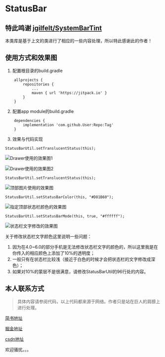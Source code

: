 # StatusBar

## 特此鸣谢	[jgilfelt/SystemBarTint](https://github.com/jgilfelt/SystemBarTint)

本类库是基于上文的类进行了相应的一些内容处理，所以特此感谢此的作者！

## 使用方式和效果图

1. 配置根目录的build.gradle
```
	allprojects {
		repositories {
			...
			maven { url 'https://jitpack.io' }
		}
	}
```

2. 配置app module的build.gradle
```
	dependencies {
		implementation 'com.github.User:Repo:Tag'
	}
```

3. 效果与代码实现

```
StatusBarUtil.setTranslucentStatus(this);
```
![Drawer使用的效果图1](https://github.com/AngleLong/StatusBar/blob/master/images/device-2018-12-01-172227.png)

![Drawer使用的效果图2](https://github.com/AngleLong/StatusBar/blob/master/images/device-2018-12-01-172257.png)


```
StatusBarUtil.setTranslucentStatus(this);
```

![顶部图片使用的效果图](https://github.com/AngleLong/StatusBar/blob/master/images/device-2018-12-01-172314.png)

```
StatusBarUtil.setStatusBarColor(this, "#D81B60");
```

![指定顶部状态栏颜色的效果图](https://github.com/AngleLong/StatusBar/blob/master/images/device-2018-12-01-172337.png)


```
StatusBarUtil.setStatusBarMode(this, true, "#ffffff");
```

![状态栏文字修改的效果图](https://github.com/AngleLong/StatusBar/blob/master/images/device-2018-12-01-172358.png)

关于修改状态栏文字颜色这里说明一些问题：
1. 因为在4.0~6.0的部分手机是无法修改状态栏文字的颜色的，所以这里我是在你传入的相应颜色上添加了10%的透明度；
2. 一般只有在状态栏比较浅（接近于白色的时候才会把状态栏的文字修改成深色）；
3. 如果对10%的蒙层不是很满意，请修改StatusBarUtil的96行处的内容。

## 本人联系方式
> 具体内容请参阅代码，以上代码都来源于网络。作者只是站在巨人的肩膀上进行处理。

[简书地址](https://www.jianshu.com/u/4a99c9554afc)

[掘金地址](https://juejin.im/user/5ad0c6a45188257ddb100ae6)

[csdn地址](https://blog.csdn.net/qq_15538877)

欢迎骚扰。。。